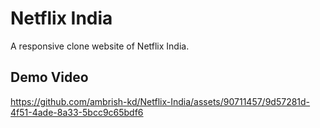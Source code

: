 # Netflix India

A responsive clone website of Netflix India.

## Demo Video

https://github.com/ambrish-kd/Netflix-India/assets/90711457/9d57281d-4f51-4ade-8a33-5bcc9c65bdf6

